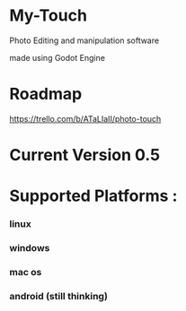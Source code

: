 # My-Touch
 Photo Editing and manipulation software

 made using Godot Engine
 
# Roadmap
 https://trello.com/b/ATaLIaII/photo-touch
 
# Current Version 0.5


# Supported Platforms :

### linux

### windows

### mac os

### android (still thinking)
